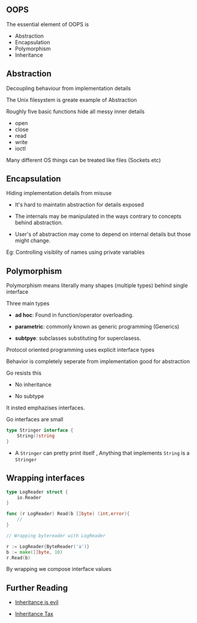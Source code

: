## OOPS

The essential element of OOPS is

- Abstraction
- Encapsulation
- Polymorphism
- Inheritance

## Abstraction

Decoupling behaviour from implementation details

The Unix filesystem is greate example of Abstraction

Roughly five basic functions hide all messy inner details

- open
- close
- read
- write
- ioctl

Many different OS things can be treated like files (Sockets etc)


## Encapsulation

Hiding implementation details from misuse

- It's hard to maintatin abstraction for details exposed

- The internals may be manipulated in the ways contrary to concepts behind abstraction. 

- User's of abstraction may come to depend on internal details but those might change.

Eg: Controlling visiblity of names using private variables

## Polymorphism

Polymorphism means literally many shapes (multiple types) behind single interface

Three main types

- **ad hoc**: Found in function/operator overloading.

- **parametric**: commonly known as generic programming (Generics)

- **subtpye**: subclasses substituting for superclasess.

Protocol oriented programming uses explicit interface types 

Behavior is completely seperate from implementation good for abstraction

Go resists this
- No inheritance

- No subtype

It insted emphazises interfaces.

Go interfaces are small

```go
type Stringer interface {
    String()string
}
```
- A ``Stringer`` can pretty print itself , Anything that implements ``String`` is a ``Stringer``

## Wrapping interfaces

```go
type LogReader struct {
    io.Reader
}

func (r LogReader) Read(b []byte) (int,error){
    //
}

// Wrapping bytereader with LogReader

r := LogReader{ByteReader('a')}
b := make([]byte, 10)
r.Read(b)
```

By wrapping we compose interface values

## Further Reading

- [Inheritance is evil](https://codeburst.io/inheritance-is-evil-stop-using-it-6c4f1caf5117)

- [Inheritance Tax](https://media.pragprog.com/titles/tpp20/inheritance-tax.pdf)